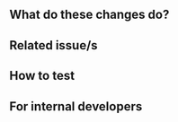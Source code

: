 <!-- Common title prefixes/annotations:
PREFIX:

  WIP: work in progress
  🐛    Fix a bug.
  ✨    Introduce new features.
  ♻️     Refactor code.
  🚑️    Critical hotfix.
  ⚗️     Perform experiments.
  ⬆️    Upgrade dependencies.
  📝    Add or update documentation.
  🗑️    Deprecate code that needs to be cleaned up.
  ⚰️     Remove dead code.
  🔥    Remove code or files.
  🔨    Add or update development scripts.

or from https://gitmoji.dev/
-->

## What do these changes do?

<!-- Explain REVIEWERS what is this PR about -->


## Related issue/s

<!-- Enumerate REVIEWERS other issues

e.g.

- #26 : node_ports should have retry policies when upload/download fails  (FIXED)
- ITISFoundation/osparc-issues#304: (Part 2) Prep2Go: creating features to support complex S4L scripts (IMPLEMENTED)

-->


## How to test

<!-- Give REVIEWERS some hits or code snippets on how could this be tested -->

## For internal developers

<!--
Make sure to:
- Add the PR to the relevant milestone
- Assign the PR to the relevant person (probably yourself)
- Attach the appropriate label(s) to the PR, like 'documentation', 'bug', etc.
-->
